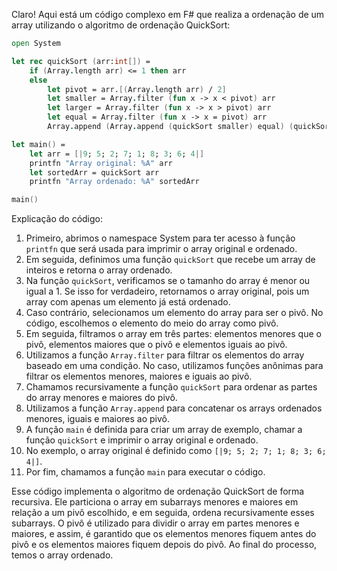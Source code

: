 Claro! Aqui está um código complexo em F# que realiza a ordenação de um array utilizando o algoritmo de ordenação QuickSort:

```fsharp
open System

let rec quickSort (arr:int[]) =
    if (Array.length arr) <= 1 then arr
    else
        let pivot = arr.[(Array.length arr) / 2]
        let smaller = Array.filter (fun x -> x < pivot) arr
        let larger = Array.filter (fun x -> x > pivot) arr
        let equal = Array.filter (fun x -> x = pivot) arr
        Array.append (Array.append (quickSort smaller) equal) (quickSort larger)

let main() =
    let arr = [|9; 5; 2; 7; 1; 8; 3; 6; 4|]
    printfn "Array original: %A" arr
    let sortedArr = quickSort arr
    printfn "Array ordenado: %A" sortedArr

main()
```

Explicação do código:

1. Primeiro, abrimos o namespace System para ter acesso à função `printfn` que será usada para imprimir o array original e ordenado.
2. Em seguida, definimos uma função `quickSort` que recebe um array de inteiros e retorna o array ordenado.
3. Na função `quickSort`, verificamos se o tamanho do array é menor ou igual a 1. Se isso for verdadeiro, retornamos o array original, pois um array com apenas um elemento já está ordenado.
4. Caso contrário, selecionamos um elemento do array para ser o pivô. No código, escolhemos o elemento do meio do array como pivô.
5. Em seguida, filtramos o array em três partes: elementos menores que o pivô, elementos maiores que o pivô e elementos iguais ao pivô.
6. Utilizamos a função `Array.filter` para filtrar os elementos do array baseado em uma condição. No caso, utilizamos funções anônimas para filtrar os elementos menores, maiores e iguais ao pivô.
7. Chamamos recursivamente a função `quickSort` para ordenar as partes do array menores e maiores do pivô.
8. Utilizamos a função `Array.append` para concatenar os arrays ordenados menores, iguais e maiores ao pivô.
9. A função `main` é definida para criar um array de exemplo, chamar a função `quickSort` e imprimir o array original e ordenado.
10. No exemplo, o array original é definido como `[|9; 5; 2; 7; 1; 8; 3; 6; 4|]`.
11. Por fim, chamamos a função `main` para executar o código.

Esse código implementa o algoritmo de ordenação QuickSort de forma recursiva. Ele particiona o array em subarrays menores e maiores em relação a um pivô escolhido, e em seguida, ordena recursivamente esses subarrays. O pivô é utilizado para dividir o array em partes menores e maiores, e assim, é garantido que os elementos menores fiquem antes do pivô e os elementos maiores fiquem depois do pivô. Ao final do processo, temos o array ordenado.